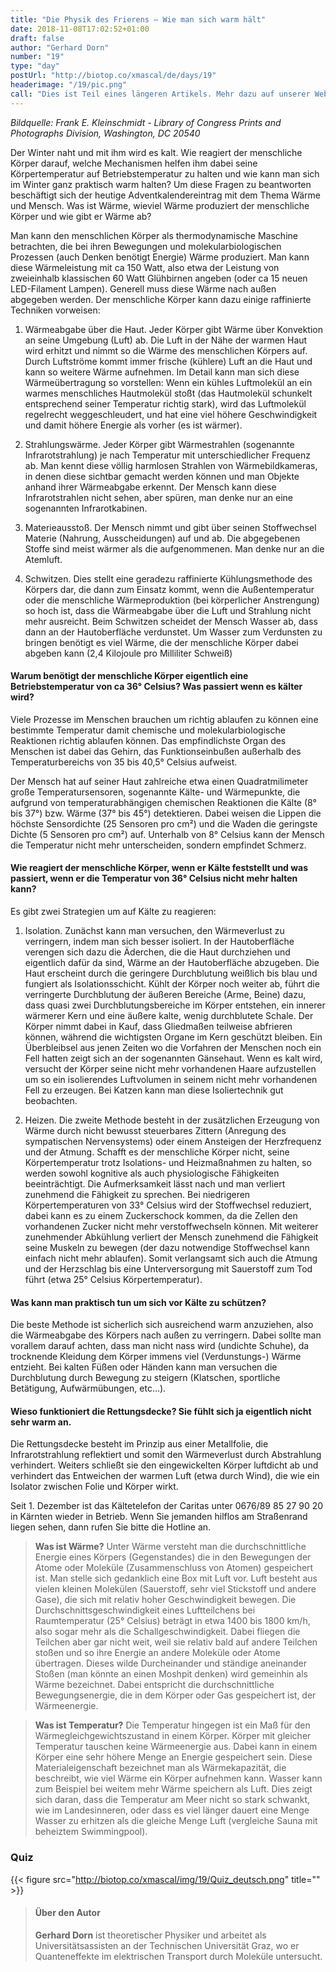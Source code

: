```yaml
---
title: "Die Physik des Frierens – Wie man sich warm hält"
date: 2018-11-08T17:02:52+01:00
draft: false
author: "Gerhard Dorn"
number: "19"
type: "day"
postUrl: "http://biotop.co/xmascal/de/days/19"
headerimage: "/19/pic.png"
call: "Dies ist Teil eines längeren Artikels. Mehr dazu auf unserer Website! | Morgen"
---
```

*Bildquelle: Frank E. Kleinschmidt - Library of Congress Prints and Photographs Division, Washington, DC 20540*

Der Winter naht und mit ihm wird es kalt. Wie reagiert der menschliche Körper darauf, welche Mechanismen helfen ihm dabei seine Körpertemperatur auf Betriebstemperatur zu halten und wie kann man sich im Winter ganz praktisch warm halten?
Um diese Fragen zu beantworten beschäftigt sich der heutige Adventkalendereintrag mit dem Thema Wärme und Mensch. Was ist Wärme, wieviel Wärme produziert der menschliche Körper und wie gibt er Wärme ab?

Man kann den menschlichen Körper als thermodynamische Maschine betrachten, die bei ihren Bewegungen und molekularbiologischen Prozessen (auch Denken benötigt Energie) Wärme produziert. Man kann diese Wärmeleistung mit ca 150 Watt, also etwa der Leistung von zweieinhalb klassischen 60 Watt Glühbirnen angeben (oder ca 15 neuen LED-Filament Lampen). Generell muss diese Wärme nach außen abgegeben werden. Der menschliche Körper kann dazu einige raffinierte Techniken vorweisen:

1.	Wärmeabgabe über die Haut. Jeder Körper gibt Wärme über Konvektion an seine Umgebung (Luft) ab. Die Luft in der Nähe der warmen Haut wird erhitzt und nimmt so die Wärme des menschlichen Körpers auf. Durch Luftströme kommt immer frische (kühlere) Luft an die Haut und kann so weitere Wärme aufnehmen. Im Detail kann man sich diese Wärmeübertragung so vorstellen: Wenn ein kühles Luftmolekül an ein warmes menschliches Hautmolekül stoßt (das Hautmolekül schunkelt entsprechend seiner Temperatur richtig stark), wird das Luftmolekül regelrecht weggeschleudert, und hat eine viel höhere Geschwindigkeit und damit höhere Energie als vorher (es ist wärmer).

2.	Strahlungswärme. Jeder Körper gibt Wärmestrahlen (sogenannte Infrarotstrahlung) je nach Temperatur mit unterschiedlicher Frequenz ab. Man kennt diese völlig harmlosen Strahlen von Wärmebildkameras, in denen diese sichtbar gemacht werden können und man Objekte anhand ihrer Wärmeabgabe erkennt. Der Mensch kann diese Infrarotstrahlen nicht sehen, aber spüren, man denke nur an eine sogenannten Infrarotkabinen.

3.	Materieausstoß. Der Mensch nimmt und gibt über seinen Stoffwechsel Materie (Nahrung, Ausscheidungen) auf und ab. Die abgegebenen Stoffe sind meist wärmer als die aufgenommenen. Man denke nur an die Atemluft.

4.	Schwitzen. Dies stellt eine geradezu raffinierte Kühlungsmethode des Körpers dar, die dann zum Einsatz kommt, wenn die Außentemperatur oder die menschliche Wärmeproduktion (bei körperlicher Anstrengung) so hoch ist, dass die Wärmeabgabe über die Luft und Strahlung nicht mehr ausreicht. Beim Schwitzen scheidet der Mensch Wasser ab, dass dann an der Hautoberfläche verdunstet. Um Wasser zum Verdunsten zu bringen benötigt es viel Wärme, die der menschliche Körper dabei abgeben kann (2,4 Kilojoule pro Milliliter Schweiß)

<!--more-->

#### Warum benötigt der menschliche Körper eigentlich eine Betriebstemperatur von ca 36° Celsius? Was passiert wenn es kälter wird?
Viele Prozesse im Menschen brauchen um richtig ablaufen zu können eine bestimmte Temperatur damit chemische und molekularbiologische Reaktionen richtig ablaufen können. Das empfindlichste Organ des Menschen ist dabei das Gehirn, das Funktionseinbußen außerhalb des Temperaturbereichs von 35 bis 40,5° Celsius aufweist.

Der Mensch hat auf seiner Haut zahlreiche etwa einen Quadratmilimeter große Temperatursensoren, sogenannte Kälte- und Wärmepunkte, die aufgrund von temperaturabhängigen chemischen  Reaktionen die Kälte (8° bis 37°) bzw. Wärme (37° bis 45°) detektieren. Dabei weisen die Lippen die höchste Sensordichte (25 Sensoren pro cm²) und die Waden die geringste Dichte (5 Sensoren pro cm²) auf. Unterhalb von 8° Celsius kann der Mensch die Temperatur nicht mehr unterscheiden, sondern empfindet Schmerz.

#### Wie reagiert der menschliche Körper, wenn er Kälte feststellt und was passiert, wenn er die Temperatur von 36° Celsius nicht mehr halten kann?
Es gibt zwei Strategien um auf Kälte zu reagieren:

1. Isolation. Zunächst kann man versuchen, den Wärmeverlust zu verringern, indem man sich besser isoliert. In der Hautoberfläche verengen sich dazu die Äderchen, die die Haut durchziehen und eigentlich dafür da sind, Wärme an der Hautoberfläche abzugeben. Die Haut erscheint durch die geringere Durchblutung weißlich bis blau und fungiert als Isolationsschicht.  Kühlt der Körper noch weiter ab, führt die verringerte Durchblutung der äußeren Bereiche (Arme, Beine) dazu, dass quasi zwei Durchblutungsbereiche im Körper entstehen, ein innerer wärmerer Kern und eine äußere kalte, wenig durchblutete Schale. Der Körper nimmt dabei in Kauf, dass Gliedmaßen teilweise abfrieren können, während die wichtigsten Organe im Kern geschützt bleiben. Ein Überbleibsel aus jenen Zeiten wo die Vorfahren der Menschen noch ein Fell hatten zeigt sich an der sogenannten Gänsehaut. Wenn es kalt wird, versucht der Körper seine nicht mehr vorhandenen Haare aufzustellen um so ein isolierendes Luftvolumen in seinem nicht mehr vorhandenen Fell zu erzeugen. Bei Katzen kann man diese Isoliertechnik gut beobachten.

2. Heizen. Die zweite Methode besteht in der zusätzlichen Erzeugung von Wärme durch nicht bewusst steuerbares Zittern (Anregung des sympatischen Nervensystems) oder einem Ansteigen der Herzfrequenz und der Atmung. Schafft es der menschliche Körper nicht, seine Körpertemperatur trotz Isolations- und Heizmaßnahmen zu halten, so werden sowohl kognitive als auch physiologische Fähigkeiten beeinträchtigt. Die Aufmerksamkeit lässt nach und man verliert zunehmend die Fähigkeit zu sprechen. Bei niedrigeren Körpertemperaturen von 33° Celsius wird der Stoffwechsel reduziert, dabei kann es zu einem Zuckerschock kommen, da die Zellen den vorhandenen Zucker nicht mehr verstoffwechseln können. Mit weiterer zunehmender Abkühlung verliert der Mensch zunehmend die Fähigkeit seine Muskeln zu bewegen (der dazu notwendige Stoffwechsel kann einfach nicht mehr ablaufen). Somit verlangsamt sich auch die Atmung und der Herzschlag bis eine Unterversorgung mit Sauerstoff zum Tod führt (etwa 25° Celsius Körpertemperatur).

#### Was kann man praktisch tun um sich vor Kälte zu schützen?
Die beste Methode ist sicherlich sich ausreichend warm anzuziehen, also die Wärmeabgabe des Körpers nach außen zu verringern. Dabei sollte man vorallem darauf achten, dass man nicht nass wird (undichte Schuhe), da trocknende Kleidung dem Körper immens viel (Verdunstungs-) Wärme entzieht.
Bei kalten Füßen oder Händen kann man versuchen die Durchblutung durch Bewegung zu steigern (Klatschen, sportliche Betätigung, Aufwärmübungen, etc…).

#### Wieso funktioniert die Rettungsdecke? Sie fühlt sich ja eigentlich nicht sehr warm an.
Die Rettungsdecke besteht im Prinzip aus einer Metallfolie, die Infrarotstrahlung reflektiert und somit den Wärmeverlust durch Abstrahlung verhindert. Weiters schließt sie den eingewickelten Körper luftdicht ab und verhindert das Entweichen der warmen Luft (etwa durch Wind), die wie ein Isolator zwischen Folie und Körper wirkt.

Seit 1. Dezember ist das Kältetelefon der Caritas unter 0676/89 85 27 90 20 in Kärnten wieder in Betrieb. Wenn Sie jemanden hilflos am Straßenrand liegen sehen, dann rufen Sie bitte die Hotline an.

> **Was ist Wärme?** Unter Wärme versteht man die durchschnittliche Energie eines Körpers (Gegenstandes) die in den Bewegungen der Atome oder Moleküle (Zusammenschluss von Atomen) gespeichert ist. Man stelle sich gedanklich eine Box mit Luft vor. Luft besteht aus vielen kleinen Molekülen (Sauerstoff, sehr viel Stickstoff und andere Gase), die sich mit relativ hoher Geschwindigkeit bewegen. Die Durchschnittsgeschwindigkeit eines Luftteilchens bei Raumtemperatur (25° Celsius) beträgt in etwa 1400 bis 1800 km/h, also sogar mehr als die Schallgeschwindigkeit. Dabei fliegen die Teilchen aber gar nicht weit, weil sie relativ bald auf andere Teilchen stoßen und so ihre Energie an andere Moleküle oder Atome übertragen. Dieses wilde Durcheinander und ständige aneinander Stoßen (man könnte an einen Moshpit denken) wird gemeinhin als Wärme bezeichnet. Dabei entspricht die durchschnittliche Bewegungsenergie, die in dem Körper oder Gas gespeichert ist, der Wärmeenergie.

> **Was ist Temperatur?** Die Temperatur hingegen ist ein Maß für den Wärmegleichgewichtszustand in einem Körper. Körper mit gleicher Temperatur tauschen keine Wärmeenergie aus. Dabei kann in einem Körper eine sehr höhere Menge an Energie gespeichert sein. Diese Materialeigenschaft bezeichnet man als Wärmekapazität, die beschreibt, wie viel Wärme ein Körper aufnehmen kann. Wasser kann zum Beispiel bei weitem mehr Wärme speichern als Luft. Dies zeigt sich daran, dass die Temperatur am Meer nicht so stark schwankt, wie im Landesinneren, oder dass es viel länger dauert eine Menge Wasser zu erhitzen als die gleiche Menge Luft (vergleiche Sauna mit beheiztem Swimmingpool).

### Quiz
{{< figure src="http://biotop.co/xmascal/img/19/Quiz_deutsch.png" title="" >}}

>#### Über den Autor
> **Gerhard Dorn** ist theoretischer Physiker und arbeitet als Universitätsassisten an der Technischen Universität Graz, wo er Quanteneffekte im elektrischen Transport durch Moleküle untersucht.
